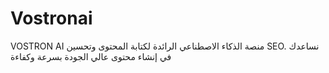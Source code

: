 # Vostronai
VOSTRON AI منصة الذكاء الاصطناعي الرائدة لكتابة المحتوى وتحسين SEO. نساعدك في إنشاء محتوى عالي الجودة بسرعة وكفاءة
